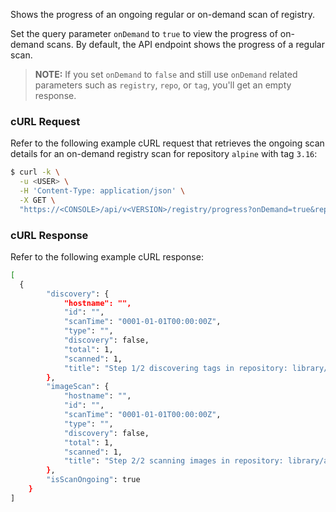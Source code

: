 Shows the progress of an ongoing regular or on-demand scan of registry.

Set the query parameter `onDemand` to `true` to view the progress of on-demand scans. By default, the API endpoint shows the progress of a regular scan.

> **NOTE:** If you set `onDemand` to `false` and still use `onDemand` related parameters such as  `registry`, `repo`, or `tag`, you'll get an empty response.

### cURL Request

Refer to the following example cURL request that retrieves the ongoing scan details for an on-demand registry scan for repository `alpine` with tag `3.16`:

```bash
$ curl -k \
  -u <USER> \
  -H 'Content-Type: application/json' \
  -X GET \
  "https://<CONSOLE>/api/v<VERSION>/registry/progress?onDemand=true&repo=library/alpine&tag=3.16"
```
### cURL Response

Refer to the following example cURL response:

```bash
[
  {
        "discovery": {
            "hostname": "",
            "id": "",
            "scanTime": "0001-01-01T00:00:00Z",
            "type": "",
            "discovery": false,
            "total": 1,
            "scanned": 1,
            "title": "Step 1/2 discovering tags in repository: library/alpine, tag: 3.16"
        },
        "imageScan": {
            "hostname": "",
            "id": "",
            "scanTime": "0001-01-01T00:00:00Z",
            "type": "",
            "discovery": false,
            "total": 1,
            "scanned": 1,
            "title": "Step 2/2 scanning images in repository: library/alpine, tag: 3.16"
        },
        "isScanOngoing": true
    }
]
```